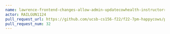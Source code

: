 ```yaml
---
name: lawrence-frontend-changes-allow-admin-updatecowhealth-instructorreport
actor: RAILGUN1124
pull_request_url: https://github.com/ucsb-cs156-f22/f22-7pm-happycows/pull/32
pull_request_num: 32
---
```

